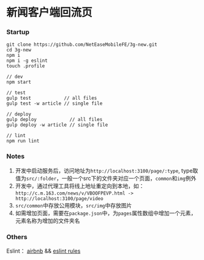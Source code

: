 # 新闻客户端回流页

### Startup

```
git clone https://github.com/NetEaseMobileFE/3g-new.git
cd 3g-new
npm i
npm i -g eslint
touch .profile

// dev
npm start

// test
gulp test            // all files
gulp test -w article // single file

// deploy
gulp deploy            // all files
gulp deploy -w article // single file

// lint 
npm run lint
```

### Notes
1. 开发中启动服务后，访问地址为`http://localhost:3100/page/:type`, type取值为`src/:folder`，一般一个src下的文件夹对应一个页面，`common`和`img`例外
2. 开发中，通过代理工具将线上地址重定向到本地，如： `http://c.m.163.com/news/v/VBOOFPEVP.html -> http://localhost:3100/page/video`
3. `src/common`中存放公用模块，`src/img`中存放图片
4. 如需增加页面，需要在`package.json`中，为`pages`属性数组中增加一个元素，元素名称为增加的文件夹名

### Others
Eslint： [airbnb](https://github.com/airbnb/javascript) && [eslint rules](http://eslint.org/docs/rules/)

